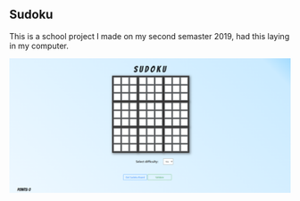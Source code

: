 ## Sudoku

<p>This is a school project I made on my second semaster 2019, had this laying in my computer.</p>
<img src="/assets/img/sudoku_ss.png" alt="sudoku">
